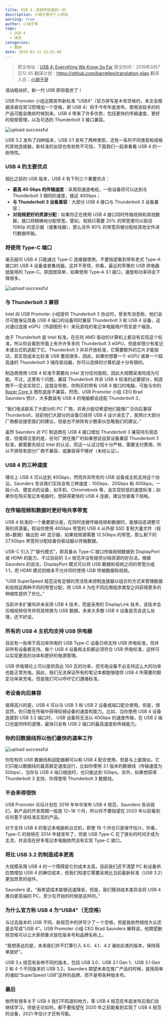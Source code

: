 ```yaml
---
title: USB 4：目前所知道的一切
description: 小胡子哥的个人网站
warning: true
author: 小胡子哥
tags:
  - USB 4
  - 译文
categories:
  - 翻译
date: 2019-03-11 22:01:00
---
```

> 原文地址：[USB 4: Everything We Know So Far](https://www.tomshardware.com/news/usb-4-faq,38766.html)
> 原文时间：2019年3月7日12:45
> 翻译计划：<https://github.com/barretlee/translation-plan>
> 翻译人员：[小胡子哥](https://www.barretlee.com/about/)


请站稳扶好，新一代 USB 即将面世了！

USB Promoter 小组近期宣布新标准 “USB4”（官方拼写是木有空格的，本文会根据读者往常习惯增加一个空格，即 USB 4）将于今年年底发布，使用该技术的的产品可能会晚些时候到来。USB 4 带来了许多优势，包括更快的传输速度、更好的视频管理，以及可选的 Thunderbolt 3 接口兼容。

![upload successful](/blogimgs/2019/03/11/shutterstock-by-sergei-kardashev.png)

USB 3.2 发布了四种版本，USB 3.1 发布了两种类型，还有一系列不同类型和规格的其他连接器，新标准的出现也有些势不可挡，下面我们一起来看看 USB 4 的一些特性。

### USB 4 的主要优点

相比之前的 USB 版本，USB 4 有下列三个重要优点：

- **最高 40 Gbps 的传输速度**：采用双通道电缆，一些设备将可以达到与 Thunderbolt 3 相同的速度，接近 40Gbps；
- **与 Thunderbolt 3 设备兼容**：大部分 USB 4 接口与 Thunderbolt 3 设备兼容；
- **对视频更好的资源分配**：如果你正在使用 USB 4 接口同时传输视频和其他数据，接口将精确地分配带宽。譬如，视频只需要 20% 的带宽便可以驱动 1080p 的显示器（或集线器），那么另外 80% 的带宽将被分配给其他文件进行数据传输。

### 将使用 Type-C 端口

毫无疑问 USB 4 只能通过 Type-C 连接器使用，不要指望看到带有老式 Type-A 接口的 USB 4 设备或者集线器。这并不奇怪，你看，最近的苹果的 USB 供电器就是用的 Type-C。原因很简单，如果使用 Type-A 3.1 接口，速度和功率将会下降很多。

![upload successful](/blogimgs/2019/03/11/type-c-port.png)

### 与 Thunderbolt 3 兼容

Intel 向 USB Promoter 小组提供 Thunderbolt 3 协议时，曾发布消息称，他们会尽可能保证具备 USB 4 端口的设备同时兼容 Thunderbolt 3 和 USB 4 设备，这对通过连接 eGPU（外部图形卡）来玩游戏的笔记本电脑用户而言是个福音。

由于 Thunderbolt 是 Intel 标准，在任何 AMD 驱动的计算机上都没有实现这个标准，所以你会看到市面上有许许多多的 Thunderbolt 3 eGPU，但是却很少有笔记本或台式机适配了它。Thunderbolt 3 并非开放标准，它需要额外的芯片才能驱动，其实现成本比标准 USB 要高很多。因此，如果你想要一个 eGPU 或者一个超高速的 Thunderbolt 3 储存驱动器，你可以选择的计算机是十分有限的。

制造商使用 USB 4 标准不需要向 Intel 支付任何版税，因此大规模采用将成为可能。不过，这里有个问题，兼容 Thunderbolt 并非 USB 4 标准的必要部分，制造商不一定会实现它，这就会导致，你购买的带有 USB 4 接口的电脑，可能与你的 [Razer Core X](https://www.tomshardware.com/reviews/razer-core-x-egpu,5525.html) 图形底座不兼容。然而，USB Promoter 小组 CEO Brad Saunders 预计，大多数装有 USB 4 的电脑都会适配 Thunderbolt 3，

“我们电话联系了大部分的 PC 厂商，并表示殷切希望他们能够广泛向后兼容 Thunderbolt，目前他们大部分的设备已经将 USB 4 设计进去了，我预计大部分厂商都会接受我们的建议，但是也不排除有少数家伙忽略我们的建议。”

虽然 Saunders 对 PC 制造商在 USB 4 接口增加 Thunderbolt 3 兼容持乐观态度，但值得注意的是，任何厂商在推广时如果想说自家设备兼容 Thunderbolt 3 标准，都需要先经过 Intel 的认证，而这一认证过程十分严格，需要支付费用，所以不排除有部分厂商不兼容，或兼容得不够好（未经认证）。

### USB 4 的三种速度

理论上 USB 4 可以达到 40Gbps，然而并非所有的 USB 设备或主机支持这个协议。Saunders 告诉我们实际会有三种速度：10Gbps、20Gbps 和 40Gbps。一般小点、便宜点的设备，如手机、Chromebook 等，会实现较低的速度标准；如果你在购买笔记本电脑时，想获得更快的 USB 4 连接，建议你查看下规格。

### 在传输视频和数据时更好地共享带宽

USB 4 标准的一个重要部分是，在同时连接传输视频和数据时，能够动态调整可用的资源量。假设你使用 40Gbps 带宽的 USB 4 从外部 SSD 复制大量文件（视频+数据）输出到 4K 显示器，如果视频源需要 12.5Gbps 的带宽，那么剩下的 27.5Gbps 带宽将分配给备份驱动器以传输数据。

USB-C 引入了“替代模式”，即具备从 Type-C 接口传输视频数据到 DisplayPort 或 HDMI 的能力，不过目前的 3.x 规范并没有提供分隔资源的好办法，根据 Saunders 的说法，DisplayPort 模式可以将 USB 数据和视频之间的带宽分成 1:1，而 HDMI 模式则根本不允许同时使用 USB 传输数据和视频。

“USB SuperSpeed 规范没有足够的灵活性来控制连接器以组合的方式来管理数据和视频这两种不同的带宽分配，而 USB 4 为在不同应用程序类型之间获得更多的伸缩性提供了优化。”

当前许多扩展坞并未采用 USB 4 技术，而是采用的 DisplayLink 技术，该技术会压缩视频信号并将其转换为 USB 数据。未来大多数 USB 4 设备是否会这么处理，还不好说。

### 所有的 USB 4 主机均支持 USB 供电器

目前有一些用于高功率供电的 USB Type-C 设备已经支持 USB 供电标准，但并非所有设备都支持。每个 USB 4 设备和主机都必须符合 USB 供电标准，这样可以实现更高的功率和更好的电源管理。

USB 供电理论上可以提供高达 100 瓦的功率，但充电设备不必支持这么大的功率也能正常充电。因此，我们无法保证所有的笔记本都能够提供 USB 4 所需要的额定功率来充电，但是我们可以呼吁它们遵循标准。

### 老设备向后兼容

值得高兴的是，USB 4 可以与 USB 3 和 USB 2 设备或端口配合使用。但是，很显然，你只能在传输中获得较弱设备的速度和能力。比如，当你使用 USB 4 设备连接到 USB 3.2 端口时， USB 设备将无法以 40Gbps 的速度传输，在 USB 2 端口也是同样的道理，最快只会有 USB 2 端口的最高速度和传输能力。

### 你的旧数据线将以他们最快的速率工作

![upload successful](/blogimgs/2019/03/11/old-cables-in-usb-4.png)

你现有的 USB 数据线和适配器都可以和 USB 4 配合使用，但是与上面类似，它们只能以数据线的最高额定速度运行，比如你使用 3.1 版本的数据线（传输速度为 5Gbps），当你与 USB 4 端口相连时，也只能达到 5Gbps。另外，如果想获得 Thunderbolt 3 支持，你得使用 Thunderbolt 3 数据线。

### 不会来得很快

USB Promoter 论坛计划在 2019 年年中发布 USB 4 规范，Saunders 告诉我们，新产品的开发周期一般是 12~18 个月，所以你不要指望在 2020 年以前看到任何基于该标准实现的产品。

对于支持 USB 4 的笔记本电脑和台式机，即使 18 个月也只是保守估计。你看，Type-C 的规格在 2014 年就宣布了，但是 USB Type-C 花了很长的时间才成为主流，并且现在好多笔记本电脑依然没有实现 Type-C 接口。

### 将比 USB 3.2 的制造成本更高

大规模采用 USB 4 的一个障碍是它的成本太高，目前我们还不清楚 PC 和设备供应商增加 USB 4 的确切成本，但我们知道它需要采用比当前最新标准（USB 3.2）更加昂贵的组件。

Saunders 说，“我希望成本能够迅速降低，但是，我们猜测成本差异会将 USB 4 推向更高端的 PC，至少在开始的时候是这样的。”

### 为什么官方称 USB 4 为“USB4”（无空格）

与过去版本的 USB 不同，新规范中的拼写少了一个空格，但是我依然相信大众还是会写成“USB 4”。USB Promoter 小组 CEO Brad Saunders 解释说，他期望删除空格可以让大家把重点放在版本号和品牌名称上。

“我想表达的是，未来我们并不打算引入 4.0、4.1、4.2 诸如此类的版本，保持简单就好”。

USB 3.x 规范有各种不同的版本，包括 USB 3.0、USB 3.1 Gen 1、USB 3.1 Gen 2 和 4 个不同版本的 USB 3.2，Saunders 期望未来在推广产品的时候，就用简单的诸如“SuperSpeed USB”这样的品牌，而不是带各种版本号。

### 最后

依然有很多关于 USB 4 我们不知道的地方，等 USB 4 规范在年底发布后我们会继续学习。但是无论如何，都不要指望在 2020 年之前能看到实现了 USB 4 规范的设备，2021 年估计才还有可能。